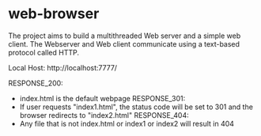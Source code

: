 # web-browser
 The project aims to build a multithreaded Web server and a simple web client. The Webserver   and   Web   client   communicate   using   a   text-based   protocol   called   HTTP.
 
 Local Host: http://localhost:7777/
 
RESPONSE_200:
- index.html is the default webpage
RESPONSE_301:
- If user requests "index1.html", the status code will be set to 301 and the browser redirects to "index2.html"
RESPONSE_404:
- Any file that is not index.html or index1 or index2 will result in 404

